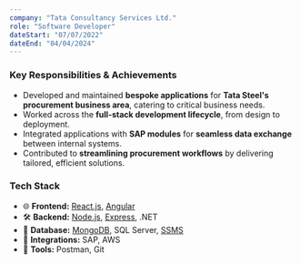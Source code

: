 ```yaml
---
company: "Tata Consultancy Services Ltd."
role: "Software Developer"
dateStart: "07/07/2022"
dateEnd: "04/04/2024"
---
```


### Key Responsibilities & Achievements  
- Developed and maintained **bespoke applications** for **Tata Steel's procurement business area**, catering to critical business needs.  
- Worked across the **full-stack development lifecycle**, from design to deployment.  
- Integrated applications with **SAP modules** for **seamless data exchange** between internal systems.  
- Contributed to **streamlining procurement workflows** by delivering tailored, efficient solutions.  

### Tech Stack  
- 🌐 **Frontend:** [React.js](https://reactjs.org/), [Angular](https://angular.io/)  
- 🛠️ **Backend:** [Node.js](https://nodejs.org/), [Express](https://expressjs.com/), .NET  
- 💾 **Database:** [MongoDB](https://www.mongodb.com/), SQL Server, [SSMS](https://learn.microsoft.com/sql/ssms)  
- 🔗 **Integrations:** SAP, AWS
- 🔧 **Tools:** Postman, Git  
 

